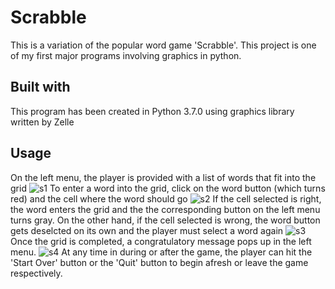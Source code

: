 # Scrabble
This is a variation of the popular word game 'Scrabble'. This project is one of my first major programs involving graphics in python.
## Built with
This program has been created in Python 3.7.0 using graphics library written by Zelle
## Usage
On the left menu, the player is provided with a list of words that fit into the grid
![s1](https://user-images.githubusercontent.com/55396033/65911945-47b7eb00-e382-11e9-9782-76f9a889e1d9.png)
To enter a word into the grid, click on the word button (which turns red) and the cell where the word should go
![s2](https://user-images.githubusercontent.com/55396033/65911955-4ab2db80-e382-11e9-9ecf-beffc3a9519b.png)
If the cell selected is right, the word enters the grid and the the corresponding button on the left menu turns gray.
On the other hand, if the cell selected is wrong, the word button gets deselcted on its own and the player must select a word again
![s3](https://user-images.githubusercontent.com/55396033/65911967-4e466280-e382-11e9-88a9-ea886612fe3d.png)
Once the grid is completed, a congratulatory message pops up in the left menu.
![s4](https://user-images.githubusercontent.com/55396033/65911980-52728000-e382-11e9-8f50-7691be96c06f.png)
At any time in during or after the game, the player can hit the 'Start Over' button or the 'Quit' button to begin afresh or leave the game respectively.
